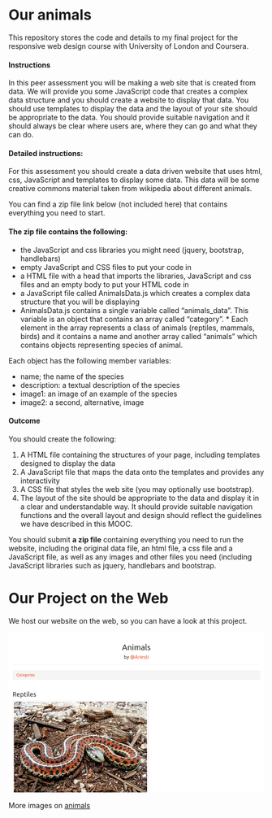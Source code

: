 # Our animals
This repository stores the code and details to my final project for the responsive web design course with University of London and Coursera. 

#### Instructions

In this peer assessment you will be making a web site that is created from data. We will provide you some JavaScript code that creates a complex data structure and you should create a website to display that data. You should use templates to display the data and the layout of your site should be appropriate to the data. You should provide suitable navigation and it should always be clear where users are, where they can go and what they can do.

#### Detailed instructions:

For this assessment you should create a data driven website that uses html, css, JavaScript and templates to display some data. This data will be some creative commons material taken from wikipedia about different animals.

You can find a zip file link below (not included here) that contains everything you need to start.

#### The zip file contains the following:

* the JavaScript and css libraries you might need (jquery, bootstrap, handlebars)
* empty JavaScript and CSS files to put your code in
* a HTML file with a head that imports the libraries, JavaScript and css files and an empty body to put your HTML code in
* a JavaScript file called AnimalsData.js which creates a complex data structure that you will be displaying
* AnimalsData.js contains a single variable called “animals_data”. This variable is an object that contains an array called “category”. * Each element in the array represents a class of animals (reptiles, mammals, birds) and it contains a name and another array called “animals” which contains objects representing species of animal. 

Each object has the following member variables:

* name; the name of the species
* description: a textual description of the species
* image1: an image of an example of the species
* image2: a second, alternative, image

#### Outcome

You should create the following:

1. A HTML file containing the structures of your page, including templates designed to display the data
2. A JavaScript file that maps the data onto the templates and provides any interactivity
3. A CSS file that styles the web site (you may optionally use bootstrap).
4. The layout of the site should be appropriate to the data and display it in a clear and understandable way. It should provide suitable navigation functions and the overall layout and design should reflect the guidelines we have described in this MOOC.

You should submit **a zip file** containing everything you need to run the website, including the original data file, an html file, a css file and a JavaScript file, as well as any images and other files you need (including JavaScript libraries such as jquery, handlebars and bootstrap.

# Our Project on the Web

We host our website on the web, so you can have a look at this project. 

![screenshot](screenshot01.png)

More images on [animals](http://ariesti.bitballoon.com)
